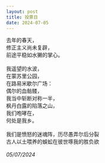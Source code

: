 ```yaml
---
layout: post
title: 投票日
date: 2024-07-05
---
```

去年的春天，<br>
修正主义尚未复辟，<br>
前途平稳如水獭的掌心。<br>
<br>
我遥望的水波，<br>
在蒙苏里公园，<br>
在路易米歇尔广场：<br>
偶尔的血骷髅，<br>
我当中斩断对称一半，<br>
枫丹白露的陷落之山，<br>
我们咆哮在，<br>
何处是我乡。<br>
<br>
我们是愤怒的迷魂阵，历尽愚弄尔后分裂<br>
古人以土喂养的蜈蚣在彼世啄我的胜负欲<br>
<br>
*05/07/2024*
